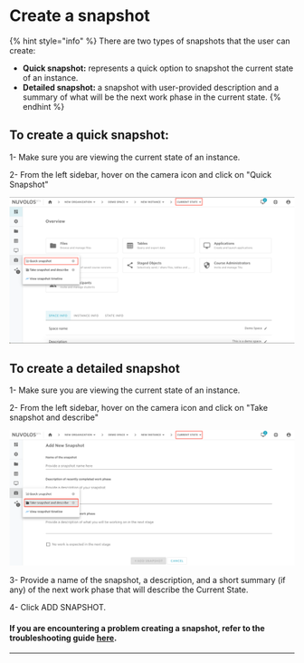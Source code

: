 # Create a snapshot

{% hint style="info" %}
There are two types of snapshots that the user can create:

* **Quick snapshot:** represents a quick option to snapshot the current state of an instance.
* **Detailed snapshot:** a snapshot with user-provided description and a summary of what will be the next work phase in the current state.
{% endhint %}

## **To create a quick snapshot:**

1- Make sure you are viewing the current state of an instance.

2- From the left sidebar, hover on the camera icon and click on "Quick Snapshot"

![](../../.gitbook/assets/screen-shot-2020-03-19-at-2.41.46-pm.png)

## To create a detailed snapshot

1- Make sure you are viewing the current state of an instance.

2- From the left sidebar, hover on the camera icon and click on "Take snapshot and describe"

![](../../.gitbook/assets/screen-shot-2020-03-19-at-2.58.59-pm.png)

3- Provide a name of the snapshot, a description, and a short summary (if any) of the next work phase that will describe the Current State.

4- Click ADD SNAPSHOT.

#### If you are encountering a problem creating a snapshot, refer to the troubleshooting guide [here](../../troubleshooting/authorization-issues/cannot-create-a-snapshot.md).

****

